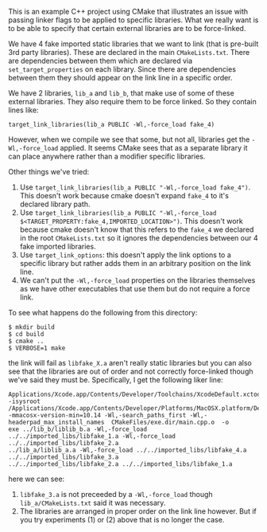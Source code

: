 This is an example C++ project using CMake that illustrates an issue with passing linker flags to be applied
to specific libraries. What we really want is to be able to specify that certain external libraries are to be
force-linked.

We have 4 fake imported static libraries that we want to link (that is pre-built 3rd party libraries). These are
declared in the main `CMakeLists.txt`. There are dependencies between them which are declared via
`set_target_properties` on each library. Since there are dependencies between them they should appear on the link line
in a specific order.

We have 2 libraries, `lib_a` and `lib_b`, that make use of some of these external libraries. They also require them to
be force linked. So they contain lines like:

```
target_link_libraries(lib_a PUBLIC -Wl,-force_load fake_4)
```

However, when we compile we see that some, but not all, libraries get the `-Wl,-force_load` applied. It seems CMake sees
that as a separate library it can place anywhere rather than a modifier specific libraries.

Other things we've tried:

1. Use `target_link_libraries(lib_a PUBLIC "-Wl,-force_load fake_4")`. This doesn't work because cmake doesn't expand
   `fake_4` to it's declared library path.
2. Use `target_link_libraries(lib_a PUBLIC "-Wl,-force_load $<TARGET_PROPERTY:fake_4,IMPORTED_LOCATION>")`. This doesn't
   work because cmake doesn't know that this refers to the `fake_4` we declared in the root `CMakeLists.txt` so it
   ignores the dependencies between our 4 fake imported libraries.
3. Use `target_link_options`: this doesn't apply the link options to a specific library but rather adds them in an
   arbitrary position on the link line.
4. We can't put the `-Wl,-force_load` properties on the libraries themselves as we have other executables that use them
   but do not require a force link.

To see what happens do the following from this directory:

```
$ mkdir build
$ cd build
$ cmake ..
$ VERBOSE=1 make
```

the link will fail as `libfake_X.a` aren't really static libraries but you can also see that the libraries are out of
order and not correctly force-linked though we've said they must be. Specifically, I get the following liker line:

```
Applications/Xcode.app/Contents/Developer/Toolchains/XcodeDefault.xctoolchain/usr/bin/c++   -isysroot
/Applications/Xcode.app/Contents/Developer/Platforms/MacOSX.platform/Developer/SDKs/MacOSX10.15.sdk
-mmacosx-version-min=10.14 -Wl,-search_paths_first -Wl,-headerpad_max_install_names  CMakeFiles/exe.dir/main.cpp.o  -o
exe ../lib_b/liblib_b.a -Wl,-force_load ../../imported_libs/libfake_1.a -Wl,-force_load ../../imported_libs/libfake_2.a
../lib_a/liblib_a.a -Wl,-force_load ../../imported_libs/libfake_4.a ../../imported_libs/libfake_3.a
../../imported_libs/libfake_2.a ../../imported_libs/libfake_1.a
```

here we can see:

1. `libfake_3.a` is not preceeded by a `-Wl,-force_load` though `lib_a/CMakeLists.txt` said it was necessary.
2. The libraries are arranged in proper order on the link line however. But if you try experiments (1) or (2) above that
   is no longer the case.


